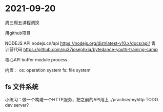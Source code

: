 # 2021-09-20

周三周五课程调换

用github项目

NODEJS API 
nodejs.cn/api
https://nodejs.org/dist/latest-v10.x/docs/api/
青训营代码
https://github.com/su37josephxia/bytedance-youth-training-camp

核心API 
buffer
module
process

内置：
os: operation system
fs: file system

## fs 文件系统

小练习：做一个构建一个HTTP服务，把之前的API用上 ./practise/myhttp
TODO dev server?